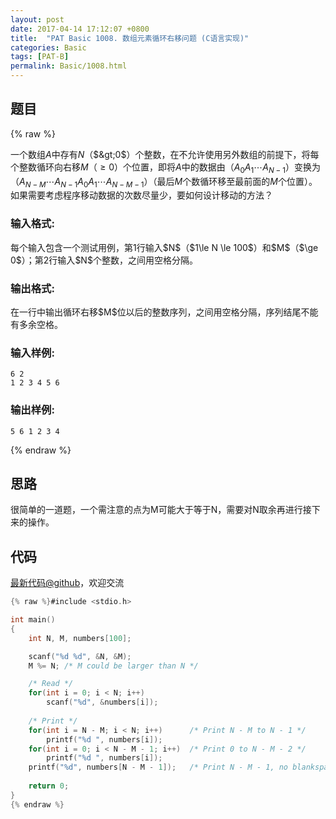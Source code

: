 ```yaml
---
layout: post
date: 2017-04-14 17:12:07 +0800
title:  "PAT Basic 1008. 数组元素循环右移问题 (C语言实现)"
categories: Basic
tags: [PAT-B]
permalink: Basic/1008.html
---
```


## 题目

{% raw %}<div class="ques-view"><p>一个数组<span>$A$</span>中存有<span>$N$</span>（<span>$&gt;0$</span>）个整数，在不允许使用另外数组的前提下，将每个整数循环向右移<span>$M$</span>（<span>$\ge 0$</span>）个位置，即将<span>$A$</span>中的数据由（<span>$A_0 A_1 \cdots A_{N-1}$</span>）变换为（<span>$A_{N-M} \cdots A_{N-1} A_0 A_1 \cdots A_{N-M-1}$</span>）（最后<span>$M$</span>个数循环移至最前面的<span>$M$</span>个位置）。如果需要考虑程序移动数据的次数尽量少，要如何设计移动的方法？</p>
<h3 id="-">输入格式:</h3>
<p>每个输入包含一个测试用例，第1行输入<span>$N$</span>（<span>$1\le N \le 100$</span>）和<span>$M$</span>（<span>$\ge 0$</span>）；第2行输入<span>$N$</span>个整数，之间用空格分隔。</p>
<h3 id="-">输出格式:</h3>
<p>在一行中输出循环右移<span>$M$</span>位以后的整数序列，之间用空格分隔，序列结尾不能有多余空格。</p>
<h3 id="-">输入样例:</h3>
<pre><code class="lang-in">6 2
1 2 3 4 5 6
</code></pre>
<h3 id="-">输出样例:</h3>
<pre><code class="lang-out">5 6 1 2 3 4
</code></pre>
</div>{% endraw %}

## 思路


很简单的一道题，一个需注意的点为M可能大于等于N，需要对N取余再进行接下来的操作。

## 代码

[最新代码@github](https://github.com/OliverLew/PAT/blob/master/PATBasic/1008.c)，欢迎交流
```c
{% raw %}#include <stdio.h>

int main()
{
    int N, M, numbers[100];

    scanf("%d %d", &N, &M);
    M %= N; /* M could be larger than N */

    /* Read */
    for(int i = 0; i < N; i++)
        scanf("%d", &numbers[i]);
    
    /* Print */
    for(int i = N - M; i < N; i++)      /* Print N - M to N - 1 */
        printf("%d ", numbers[i]);
    for(int i = 0; i < N - M - 1; i++)  /* Print 0 to N - M - 2 */
        printf("%d ", numbers[i]);
    printf("%d", numbers[N - M - 1]);   /* Print N - M - 1, no blankspace */
    
    return 0;
}
{% endraw %}
```